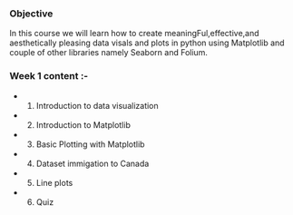 ### Objective 
In this course we will learn how to create meaningFul,effective,and aesthetically pleasing data visals and plots in python using Matplotlib and couple of other libraries namely Seaborn and Folium.

### Week 1 content :-
- 1) Introduction to data visualization 
- 2) Introduction to Matplotlib 
- 3) Basic Plotting with Matplotlib
- 4) Dataset immigation to Canada 
- 5) Line plots
- 6) Quiz
